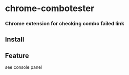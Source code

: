 # chrome-combotester
### Chrome extension for checking combo failed link

## Install

## Feature
see console panel
